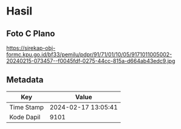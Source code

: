 # Hasil

## Foto C Plano

https://sirekap-obj-formc.kpu.go.id/bf33/pemilu/pdpr/91/71/01/10/05/9171011005002-20240215-073457--f0045fdf-0275-44cc-815a-d664ab43edc9.jpg


## Metadata

| Key        | Value               |
| ---------- | ------------------- |
| Time Stamp | 2024-02-17 13:05:41 |
| Kode Dapil | 9101                |



